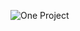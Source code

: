 ![One Project](https://user-images.githubusercontent.com/42773358/146239008-d218f57f-1807-4d62-b27e-49d0e0cc4825.png)
